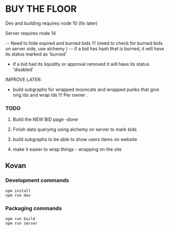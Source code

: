 # BUY THE FLOOR 
 


Dev and building requires node 10 (fix later) 

Server requires node 14 


--  Need to hide expired and burned bids !!!   (need to check for burned bids on server side, use alchemy )
--  if a bid has hash that is  burned, it will have its status marked as 'burned'

- if a bid had its liquidity or approval removed it will have its status 'disabled' 


IMPROVE LATER: 
- build subgraphs for wrapped mooncats and wrapped punks that give orig ids and wrap ids  !!! Per owner .


### TODO
1) Build the NEW BID page 
-done

2) Finish data querying using alchemy on server  to mark bids 

3) build subgraphs to be able to show users items on website 

4) make it easier to wrap things - wrapping on the site 

 


## Kovan
 



### Development commands
```
npm install
npm run dev
```

### Packaging commands
```
npm run build
npm run server
```
